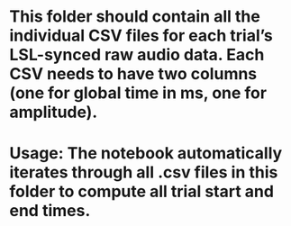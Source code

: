 # This folder should contain all the individual CSV files for each trial’s LSL-synced raw audio data. Each CSV needs to have two columns (one for global time in ms, one for amplitude).

# Usage: The notebook automatically iterates through all .csv files in this folder to compute all trial start and end times.